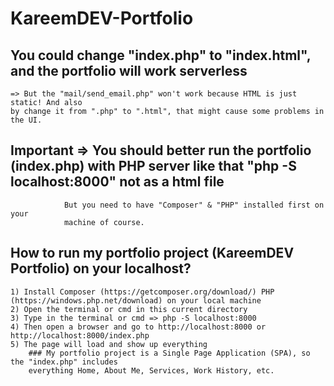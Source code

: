 # KareemDEV-Portfolio

## You could change "index.php" to "index.html", and the portfolio will work serverless
    => But the "mail/send_email.php" won't work because HTML is just static! And also 
    by change it from ".php" to ".html", that might cause some problems in the UI.

## Important =>  You should better run the portfolio (index.php) with PHP server like that "php -S localhost:8000" not as a html file 
                But you need to have "Composer" & "PHP" installed first on your 
                machine of course.

## How to run my portfolio project (KareemDEV Portfolio) on your localhost?
    1) Install Composer (https://getcomposer.org/download/) PHP (https://windows.php.net/download) on your local machine
    2) Open the terminal or cmd in this current directory
    3) Type in the terminal or cmd => php -S localhost:8000
    4) Then open a browser and go to http://localhost:8000 or http://localhost:8000/index.php
    5) The page will load and show up everything
        ### My portfolio project is a Single Page Application (SPA), so the "index.php" includes 
        everything Home, About Me, Services, Work History, etc.


